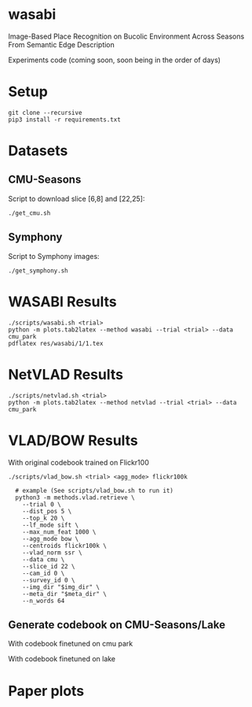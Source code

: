 # wasabi
Image-Based Place Recognition on Bucolic Environment Across Seasons From Semantic Edge Description

Experiments code (coming soon, soon being in the order of days)

# Setup

    git clone --recursive 
    pip3 install -r requirements.txt

# Datasets
## CMU-Seasons
Script to download slice [6,8] and [22,25]:

    ./get_cmu.sh

## Symphony
Script to Symphony images:

    ./get_symphony.sh


# WASABI Results

    ./scripts/wasabi.sh <trial>
    python -m plots.tab2latex --method wasabi --trial <trial> --data cmu_park
    pdflatex res/wasabi/1/1.tex

# NetVLAD Results
    ./scripts/netvlad.sh <trial>
    python -m plots.tab2latex --method netvlad --trial <trial> --data cmu_park


# VLAD/BOW Results
With original codebook trained on Flickr100

    ./scripts/vlad_bow.sh <trial> <agg_mode> flickr100k

      # example (See scripts/vlad_bow.sh to run it)
      python3 -m methods.vlad.retrieve \
        --trial 0 \
        --dist_pos 5 \
        --top_k 20 \
        --lf_mode sift \
        --max_num_feat 1000 \
        --agg_mode bow \
        --centroids flickr100k \
        --vlad_norm ssr \
        --data cmu \
        --slice_id 22 \
        --cam_id 0 \
        --survey_id 0 \
        --img_dir "$img_dir" \
        --meta_dir "$meta_dir" \
        --n_words 64 

## Generate codebook on CMU-Seasons/Lake 
With codebook finetuned on cmu park

With codebook finetuned on lake


# Paper plots

